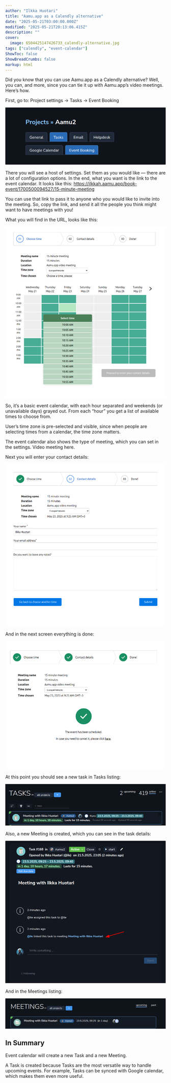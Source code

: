 ```yaml
---
author: "Ilkka Huotari"
title: "Aamu.app as a Calendly alternative"
date: "2025-05-21T03:00:00.000Z"
modified: "2025-05-21T20:13:06.415Z"
description: ""
cover:
  image: 6504425147426733_calendly-alternative.jpg
tags: ["calendly", "event-calendar"]
ShowToc: false
ShowBreadCrumbs: false
markup: html
---
```


<p>Did you know that you can use Aamu.app as a Calendly alternative? Well, you can, and more, since you can tie it up with Aamu.app’s video meetings. Here’s how.</p><p>First, go to: Project settings → Tasks → Event Booking</p><img src="9688067131885958_image.png" style="width: auto;" id="c30f960e-1db0-498f-9cfd-0a7d04452f20"><p>There you will see a host of settings. Set them as you would like — there are a lot of configuration options. In the end, what you want is the link to the event calendar. It looks like this: <a target="_blank" rel="noopener noreferrer nofollow" href="https://ilkkah.aamu.app/book-event/1700500094527/15-minute-meeting">https://ilkkah.aamu.app/book-event/1700500094527/15-minute-meeting</a></p><p>You can use that link to pass it to anyone who you would like to invite into the meeting. So, copy the link, and send it all the people you think might want to have meetings with you!</p><p>What you will find in the URL, looks like this:</p><img src="437157129699417_image.png" style="width: auto;" id="f04c6189-a967-4a16-a442-1d2597fa11f7"><p>So, it’s a basic event calendar, with each hour separated and weekends (or unavailable days) grayed out. From each “hour” you get a list of available times to choose from.</p><p>User’s time zone is pre-selected and visible, since when people are selecting times from a calendar, the time zone matters. </p><p>The event calendar also shows the type of meeting, which you can set in the settings. Video meeting here.</p><p>Next you will enter your contact details:</p><img src="9863050055232708_image.png" style="width: auto;" id="d57e2796-6a68-46d4-9e59-f446c24d9e6c"><p>And in the next screen everything is done:</p><img src="8896004059100615_image.png" style="width: auto;" id="fb7b4ce6-7b59-438e-9e42-25ec92e2a2ea"><p>At this point you should see a new task in Tasks listing:</p><img src="2238944948541048_image.png" style="width: auto;" id="fe3b1449-172b-4111-a5c4-327e0a7387ba"><p>Also, a new Meeting is created, which you can see in the task details:</p><img src="2787982959757906_image.png" style="width: auto;" id="b04ebbd8-6ecc-49ab-92e7-63c659483e0c"><p>And in the Meetings listing:</p><img src="6621697952755297_image.png" style="width: auto;" id="75d43ec3-121c-4ad4-bc4a-e71ee4706e9f"><h2>In Summary</h2><p>Event calendar will create a new Task and a new Meeting.</p><p>A Task is created because Tasks are the most versatile way to handle upcoming events. For example, Tasks can be synced with Google calendar, which makes them even more useful.</p><p></p>